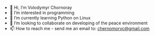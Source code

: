 - 👋 Hi, I’m Volodymyr Chornoray
- 👀 I’m interested in programming
- 🌱 I’m currently learning Python on Linux
- 💞️ I’m looking to collaborate on developing of the peace environment
- 📫 How to reach me  - send me an email to: chernomorvc@gmail.com

<!---
VolodymyrChornoray/VolodymyrChornoray is a ✨ special ✨ repository because its `README.md` (this file) appears on your GitHub profile.
You can click the Preview link to take a look at your changes.
--->
